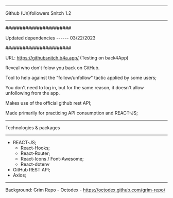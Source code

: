 ****************************************
Github (Un)followers Snitch 1.2
****************************************

#######################

Updated dependencies ------ 03/22/2023

#######################

URL: https://githubsnitch.b4a.app/   (Testing on back4App)

Reveal who don't folow you back on GitHub.

Tool to help against the "follow/unfollow" tactic applied by some users;

You don't need to log in, but for the same reason, it doesn't allow unfollowing from the app.

Makes use of the official github rest API;

Made primarily for practicing API consumption and REACT-JS;

***************************************
Technologies & packages
***************************************

- REACT-JS;
	- React-Hooks;
	- React-Router;
	- React-Icons / Font-Awesome;
	- React-dotenv
- GitHub REST API;
- Axios;

***************************************

Background: Grim Repo - Octodex - https://octodex.github.com/grim-repo/

